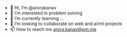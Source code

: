 - 👋 Hi, I’m @arorakanav
- 👀 I’m interested in problem solving
- 🌱 I’m currently learning ...
- 💞️ I’m looking to collaborate on web and ai/ml projects
- 📫 How to reach me arora.kanav@pm.me

<!---
arorakanav/arorakanav is a ✨ special ✨ repository because its `README.md` (this file) appears on your GitHub profile.
You can click the Preview link to take a look at your changes.
--->
